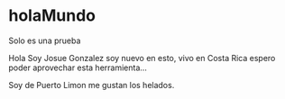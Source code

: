 # holaMundo
Solo es una prueba

Hola Soy Josue Gonzalez soy nuevo en esto, vivo en Costa Rica espero poder aprovechar esta herramienta...

Soy de Puerto Limon me gustan los helados.
